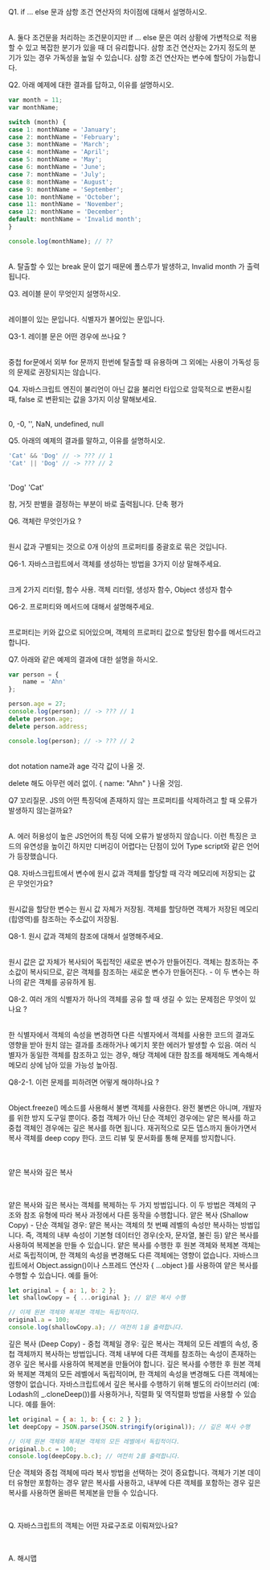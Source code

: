 Q1. if … else 문과 삼항 조건 연산자의 차이점에 대해서 설명하시오.

<br>
A. 둘다 조건문을 처리하는 조건문이지만 if ... else 문은 여러 상황에 가변적으로 적용할 수 있고 복잡한 분기가 있을 때 더 유리합니다.
삼항 조건 연산자는 2가지 정도의 분기가 있는 경우 가독성을 높일 수 있습니다.
삼항 조건 연산자는 변수에 할당이 가능합니다.
<br>

Q2. 아래 예제에 대한 결과를 답하고, 이유를 설명하시오.

```jsx
var month = 11;
var monthName;

switch (month) {
case 1: monthName = 'January';
case 2: monthName = 'February';
case 3: monthName = 'March';
case 4: monthName = 'April';
case 5: monthName = 'May';
case 6: monthName = 'June';
case 7: monthName = 'July';
case 8: monthName = 'August';
case 9: monthName = 'September';
case 10: monthName = 'October';
case 11: monthName = 'November';
case 12: monthName = 'December';
default: monthName = 'Invalid month';
}

console.log(monthName); // ??
```

<br>
A. 탈출할 수 있는 break 문이 없기 때문에 폴스루가 발생하고, Invalid month 가 출력됩니다.
<br>

Q3. 레이블 문이 무엇인지 설명하시오.

<br>
레이블이 있는 문입니다. 식별자가 불어있는 문입니다.
<br>
    
Q3-1. 레이블 문은 어떤 경우에 쓰나요 ?

<br>
중첩 for문에서 외부 for 문까지 한번에 탈출할 때 유용하며 그 외에는 사용이 가독성 등의 문제로 권장되지는 않습니다.
<br>

Q4. 자바스크립트 엔진이 불리언이 아닌 값을 불리언 타입으로 암묵적으로 변환시킬 때, false 로 변환되는 값을 3가지 이상 말해보세요.

<br>
0, -0, '', NaN, undefined, null
<br>

Q5. 아래의 예제의 결과를 말하고, 이유를 설명하시오.

```jsx
'Cat' && 'Dog' // -> ??? // 1
'Cat' || 'Dog' // -> ??? // 2
```

<br>
'Dog'
'Cat'

참, 거짓 판별을 결정하는 부분이 바로 출력됩니다. 단축 평가
<br>

Q6. 객체란 무엇인가요 ?

<br>
원시 값과 구별되는 것으로 0개 이상의 프로퍼티를 중괄호로 묶은 것입니다.
<br>

Q6-1. 자바스크립트에서 객체를 생성하는 방법을 3가지 이상 말해주세요.

<br>
크게 2가지 리터럴, 함수 사용.
객체 리터럴, 생성자 함수, Object 생성자 함수
<br>

Q6-2. 프로퍼티와 메서드에 대해서 설명해주세요.

<br>
프로퍼티는 키와 값으로 되어있으며, 객체의 프로퍼티 값으로 할당된 함수를 메서드라고 합니다.
<br>

Q7. 아래와 같은 예제의 결과에 대한 설명을 하시오.

```jsx
var person = {
	name = 'Ahn'
};

person.age = 27;
console.log(person); // -> ??? // 1
delete person.age;
delete person.address;

console.log(person); // -> ??? // 2
```

<br>
dot notation
name과 age 각각 값이 나올 것.

delete 해도 아무런 에러 없이.
{ name: "Ahn" } 나올 것임.
<br>

Q7 꼬리질문. JS의 어떤 특징덕에 존재하지 않는 프로퍼티를 삭제하려고 할 때 오류가 발생하지 않는걸까요?

<br>
A. 에러 허용성이 높은 JS언어의 특징 덕에 오류가 발생하지 않습니다.
이런 특징은 코드의 유연성을 높이긴 하지만 디버깅이 어렵다는 단점이 있어 Type script와 같은 언어가 등장했습니다.
<br>

Q8. 자바스크립트에서 변수에 원시 값과 객체를 할당할 때 각각 메모리에 저장되는 값은 무엇인가요?

<br>
원시값을 할당한 변수는 원시 값 자체가 저장됨.
객체를 할당하면 객체가 저장된 메모리(힙영역)를 참조하는 주소값이 저장됨.
<br>
    
Q8-1. 원시 값과 객체의 참조에 대해서 설명해주세요.

<br>
원시 값은 값 자체가 복사되어 독립적인 새로운 변수가 만들어진다.
객체는 참조하는 주소값이 복사되므로, 같은 객체를 참조하는 새로운 변수가 만들어진다. - 이 두 변수는 하나의 같은 객체를 공유하게 됨.
<br>
    
Q8-2. 여러 개의 식별자가 하나의 객체를 공유 할 때 생길 수 있는 문제점은 무엇이 있나요 ?

<br>
한 식별자에서 객체의 속성을 변경하면 다른 식별자에서 객체를 사용한 코드의 결과도 영향을 받아 원치 않는 결과를 초래하거나 예기치 못한 에러가 발생할 수 있음.
여러 식별자가 동일한 객체를 참조하고 있는 경우, 해당 객체에 대한 참조를 해제해도 계속해서 메모리 상에 남아 있을 가능성 높아짐.

<br>


Q8-2-1. 이런 문제를 피하려면 어떻게 해야하나요 ?

<br>
Object.freeze() 메소드를 사용해서 불변 객체를 사용한다. 완전 불변은 아니며, 개발자를 위한 방지 도구일 뿐이다.
중첩 객체가 아닌 단순 객체인 경우에는 얕은 복사를 하고
중첩 객체인 경우에는 깊은 복사를 하면 됩니다.
재귀적으로 모든 뎁스까지 돌아가면서 복사
객체를 deep copy 한다.
코드 리뷰 및 문서화를 통해 문제를 방지합니다.
<br>
<br>
<br>

얕은 복사와 깊은 복사

<br>

얕은 복사와 깊은 복사는 객체를 복제하는 두 가지 방법입니다. 이 두 방법은 객체의 구조와 참조 유형에 따라 복사 과정에서 다른 동작을 수행합니다.
얕은 복사 (Shallow Copy) - 단순 객체일 경우: 얕은 복사는 객체의 첫 번째 레벨의 속성만 복사하는 방법입니다. 즉, 객체의 내부 속성이 기본형 데이터인 경우(숫자, 문자열, 불린 등) 얕은 복사를 사용하여 복제본을 만들 수 있습니다. 얕은 복사를 수행한 후 원본 객체와 복제본 객체는 서로 독립적이며, 한 객체의 속성을 변경해도 다른 객체에는 영향이 없습니다. 자바스크립트에서 Object.assign()이나 스프레드 연산자 { ...object }를 사용하여 얕은 복사를 수행할 수 있습니다.
예를 들어:
```javascript
let original = { a: 1, b: 2 };
let shallowCopy = { ...original }; // 얕은 복사 수행

// 이제 원본 객체와 복제본 객체는 독립적이다.
original.a = 100;
console.log(shallowCopy.a); // 여전히 1을 출력합니다.
```
깊은 복사 (Deep Copy) - 중첩 객체일 경우: 깊은 복사는 객체의 모든 레벨의 속성, 중첩 객체까지 복사하는 방법입니다. 객체 내부에 다른 객체를 참조하는 속성이 존재하는 경우 깊은 복사를 사용하여 복제본을 만들어야 합니다. 깊은 복사를 수행한 후 원본 객체와 복제본 객체의 모든 레벨에서 독립적이며, 한 객체의 속성을 변경해도 다른 객체에는 영향이 없습니다. 자바스크립트에서 깊은 복사를 수행하기 위해 별도의 라이브러리 (예: Lodash의 _.cloneDeep())를 사용하거나, 직렬화 및 역직렬화 방법을 사용할 수 있습니다.
예를 들어:
```javascript
let original = { a: 1, b: { c: 2 } };
let deepCopy = JSON.parse(JSON.stringify(original)); // 깊은 복사 수행

// 이제 원본 객체와 복제본 객체의 모든 레벨에서 독립적이다.
original.b.c = 100;
console.log(deepCopy.b.c); // 여전히 2를 출력합니다.
```
단순 객체와 중첩 객체에 따라 복사 방법을 선택하는 것이 중요합니다. 객체가 기본 데이터 유형만 포함하는 경우 얕은 복사를 사용하고, 내부에 다른 객체를 포함하는 경우 깊은 복사를 사용하면 올바른 복제본을 만들 수 있습니다.

<br>

Q. 자바스크립트의 객체는 어떤 자료구조로 이뤄져있나요?

<br>

A. 해시맵
